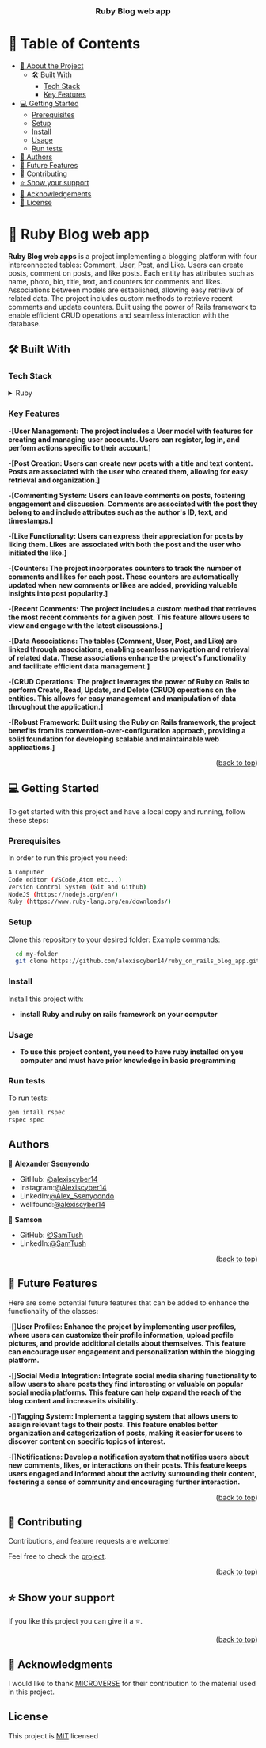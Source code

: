 <div align="center">
  <h3><b>Ruby Blog web app</b></h3>
</div>

# 📗 Table of Contents

- [📖 About the Project](#about-project)
  - [🛠 Built With](#built-with)
    - [Tech Stack](#tech-stack)
    - [Key Features](#key-features)
- [💻 Getting Started](#getting-started)
  - [Prerequisites](#prerequisites)
  - [Setup](#setup)
  - [Install](#install)
  - [Usage](#usage)
  - [Run tests](#run-tests)
- [👥 Authors](#authors)
- [🔭 Future Features](#future-features)
- [🤝 Contributing](#contributing)
- [⭐️ Show your support](#support)
- [🙏 Acknowledgements](#acknowledgements)
- [📝 License](#license)

<!-- PROJECT DESCRIPTION -->

# 📖 Ruby Blog web app <a name="about-project"></a>

**Ruby Blog web apps** is a project implementing a blogging platform with four interconnected tables: Comment, User, Post, and Like. Users can create posts, comment on posts, and like posts. Each entity has attributes such as name, photo, bio, title, text, and counters for comments and likes. Associations between models are established, allowing easy retrieval of related data. The project includes custom methods to retrieve recent comments and update counters. Built using the power of Rails framework to enable efficient CRUD operations and seamless interaction with the database.

## 🛠 Built With <a name="built-with"></a>

### Tech Stack <a name="tech-stack"></a>

<details>
  <summary>Ruby</summary>
  <ul>
    <li><a href="https://ruby.org/">Ruby</a></li>
  </ul>
</details>

### Key Features <a name="key-features"></a>

-**[User Management: The project includes a User model with features for creating and managing user accounts. Users can register, log in, and perform actions specific to their account.]**

-**[Post Creation: Users can create new posts with a title and text content. Posts are associated with the user who created them, allowing for easy retrieval and organization.]**

-**[Commenting System: Users can leave comments on posts, fostering engagement and discussion. Comments are associated with the post they belong to and include attributes such as the author's ID, text, and timestamps.]**

-**[Like Functionality: Users can express their appreciation for posts by liking them. Likes are associated with both the post and the user who initiated the like.]**

-**[Counters: The project incorporates counters to track the number of comments and likes for each post. These counters are automatically updated when new comments or likes are added, providing valuable insights into post popularity.]**

-**[Recent Comments: The project includes a custom method that retrieves the most recent comments for a given post. This feature allows users to view and engage with the latest discussions.]**

-**[Data Associations: The tables (Comment, User, Post, and Like) are linked through associations, enabling seamless navigation and retrieval of related data. These associations enhance the project's functionality and facilitate efficient data management.]**

-**[CRUD Operations: The project leverages the power of Ruby on Rails to perform Create, Read, Update, and Delete (CRUD) operations on the entities. This allows for easy management and manipulation of data throughout the application.]**

-**[Robust Framework: Built using the Ruby on Rails framework, the project benefits from its convention-over-configuration approach, providing a solid foundation for developing scalable and maintainable web applications.]**

<p align="right">(<a href="#readme-top">back to top</a>)</p>



## 💻 Getting Started <a name="getting-started"></a>

To get started with this project and have a local copy and running, follow these steps:

### Prerequisites <a name="prerequisites">

In order to run this project you need:

```sh
A Computer
Code editor (VSCode,Atom etc...)
Version Control System (Git and Github)
NodeJS (https://nodejs.org/en/)
Ruby (https://www.ruby-lang.org/en/downloads/)
```

### Setup <a name="setup">

Clone this repository to your desired folder:
Example commands:

```sh
  cd my-folder
  git clone https://github.com/alexiscyber14/ruby_on_rails_blog_app.git
```

### Install <a name="install">

Install this project with:

- **install Ruby and ruby on rails framework on your computer**

### Usage <a name="usage">

- **To use this project content, you need to have ruby installed on you computer and must have prior knowledge in basic programming**

### Run tests <a name="run-tests">

To run tests:

```sh
gem intall rspec
rspec spec
```

## Authors <a name="authors">

👤 **Alexander Ssenyondo**

- GitHub: [@alexiscyber14](https://github.com/alexiscyber14)
- Instagram:[@Alexiscyber14](https://www.instagram.com/alexiscyber14/)
- LinkedIn:[@Alex_Ssenyoondo](https://www.linkedin.com/in/alex-software/)
- wellfound:[@alexiscyber14](https://angel.co/u/alexander-senyondo)

👤 **Samson**

- GitHub: [@SamTush](https://github.com/SamTush)
- LinkedIn:[@SamTush](https://www.linkedin.com/in/samsontush/)

<p align="right">(<a href="#readme-top">back to top</a>)</p>
<!-- FUTURE FEATURES -->

## 🔭 Future Features <a name="future-features"></a>

Here are some potential future features that can be added to enhance the functionality of the classes:

-[]**User Profiles: Enhance the project by implementing user profiles, where users can customize their profile information, upload profile pictures, and provide additional details about themselves. This feature can encourage user engagement and personalization within the blogging platform.**

-[]**Social Media Integration: Integrate social media sharing functionality to allow users to share posts they find interesting or valuable on popular social media platforms. This feature can help expand the reach of the blog content and increase its visibility.**

-[]**Tagging System: Implement a tagging system that allows users to assign relevant tags to their posts. This feature enables better organization and categorization of posts, making it easier for users to discover content on specific topics of interest.**

-[]**Notifications: Develop a notification system that notifies users about new comments, likes, or interactions on their posts. This feature keeps users engaged and informed about the activity surrounding their content, fostering a sense of community and encouraging further interaction.**

<p align="right">(<a href="#readme-top">back to top</a>)</p>

## 🤝 Contributing <a name="contributing"></a>

Contributions, and feature requests are welcome!

Feel free to check the [project](https://github.com/alexiscyber14/ruby_on_rails_blog_app.git).

<p align="right">(<a href="#readme-top">back to top</a>)</p>

## ⭐️ Show your support <a name="support"></a>

If you like this project you can give it a ⭐️.

<p align="right">(<a href="#readme-top">back to top</a>)</p>

## 🙏 Acknowledgments <a name="acknowledgements"></a>

I would like to thank <a href="https://github.com/microverseinc">MICROVERSE</a> for their contribution to the material used in this project.

## License

<p>This project is <a href="/LICENSE.md">MIT</a> licensed</p>
